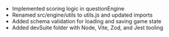 - Implemented scoring logic in questionEngine
- Renamed src/engine/utils to utils.js and updated imports
- Added schema validation for loading and saving game state
- Added devSuite folder with Node, Vite, Zod, and Jest tooling
